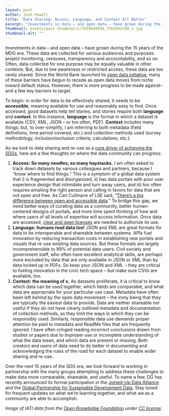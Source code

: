 ```yaml
---
layout: post
author: Josh Powell
title: 'Data Sharing: Access, Language, and Context All Matter'
excerpt: "Investments in data – and open data – have grown during the 15 years of the MDG era..."
thumbnail: assets/post-thumbnails/5558849930_f561043cb9_z.jpg
thumbnail-alt: ""
---
```


Investments in data – and open data – have grown during the 15 years of the MDG era. These data are collected for various audiences and purposes: project monitoring, censuses, transparency and accountability, and so on. Often, data collected for one purpose may be equally valuable in other contexts. But, due to low awareness or restricted access, these data are too rarely shared. Since the World Bank launched its [open data initiative](http://data.worldbank.org/), many of these barriers have begun to recede as open data moves from niche toward default status. However, there is more progress to be made against– and a few key barriers to target.

To begin: in order for data to be effectively shared, it needs to be **accessible**, meaning available for use and reasonably easy to find. Once accessed, good datasets help tell stories, and stories require both **language** and **context**. In this instance, **language** is the format in which a dataset is available (CSV, XML, JSON – or too often, PDF). **Context** includes many things; but, to over-simplify, I am referring to both metadata (field definitions, time period covered, etc.) and collection methods used (survey methodology, inclusion/exclusion criteria, calculations, etc.). 

As we look to data sharing and re-use as a [core driver of achieving the SDGs](http://www.undatarevolution.org/), here are a few thoughts on where the data community can progress:

1. **Access: So many needles, so many haystacks.** I am often asked to track down datasets by various colleagues and partners, because I “know where to find things.” This is a symptom of a global data system that i) is fragmented and disorganized, ii) has data portals with poor user experience design that intimidate and turn away users, and iii) too often requires emailing the right person and calling in favors for data that are not open and free. As Carl Cullinane of LSE said, “[There’s a big difference between open and accessible data](http://blogs.lse.ac.uk/impactofsocialsciences/2015/04/14/five-minutes-with-carl-cullinane-democratic-dashboard-open-data/).” To bridge this gap, we need better ways of curating data as a community, better human-centered designs of portals, and more time spent thinking of how and where users of all levels of expertise will access information. Once data are accessed, [clear and open licenses](http://opendefinition.org/licenses/) are needed to authorize its use.
2. **Language: humans read data too!** JSON and XML are great formats for data to be interoperable and shareable between systems. APIs fuel innovation by reducing transaction costs in establishing new portals and visuals that re-use existing data sources. But these formats are largely incomprehensible to 99% of potential data users. Civil society and government staff, who often have excellent analytical skills, are perhaps more excluded by data that are only available in JSON or XML than by data locked up in PDFs. So keep your JSON and XML – they are critical to fueling innovation in the civic tech space – but make sure CSVs are available, too.
3. **Context: the meaning of x.** As datasets proliferate, it is critical to know which data can be used together, which fields are comparable, and what data are appropriate for your particular use case. Metadata have often been left behind by the open data movement – the irony being that they are typically the easiest data to provide. Data are neither shareable nor useful if they do not have clearly outlined metadata and documentation of collection methods, as they limit the ways in which they can be responsibly used. Similarly, responsible data use demands proper attention be paid to metadata and ReadMe files that are frequently ignored. I have often cringed reading incorrect conclusions drawn from studies or papers due to improper use or incomplete understanding of what the data mean, and which data are present or missing. Both creators and users of data need to do better in documenting and acknowledging the rules of the road for each dataset to enable wider sharing and re-use.

Over the next 15 years of the SDG era, we look forward to working in partnership with the many groups attempting to address these challenges to make data more comparable, shareable, and useful. To name a few, DG has recently announced its formal participation in the [Joined-Up Data Alliance](https://twitter.com/joinedup_data) and the [Global Partnership for Sustainable Development Data](http://www.one.org/international/press/harnessing-data-revolution-to-drive-sustainable-development/). Stay tuned for frequent updates on what we’re learning together, and what we as a community are able to accomplish.


*Image of IATI data from the [Open Knowledge Foundation](https://www.flickr.com/photos/okfn/5558849930/) under [CC license](https://creativecommons.org/licenses/by-sa/2.0/).*
